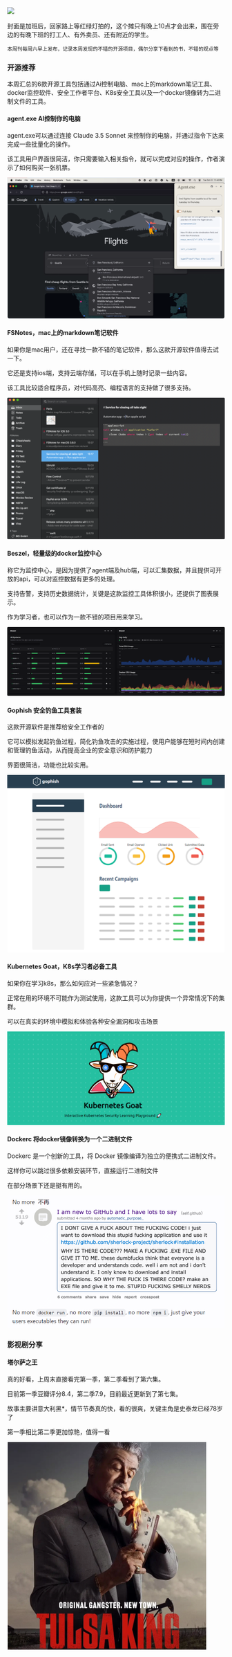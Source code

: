 <img src="https://img.picui.cn/free/2024/11/01/67243af1086ca.jpg" width="400" />

封面是加班后，回家路上等红绿灯拍的，这个摊只有晚上10点才会出来，围在旁边的有晚下班的打工人、有外卖员、还有附近的学生。

<small>本周刊每周六早上发布，记录本周发现的不错的开源项目，偶尔分享下看到的书，不错的观点等</small>  

### 开源推荐

本周汇总的6款开源工具包括通过Ai控制电脑、mac上的markdown笔记工具、docker监控软件、安全工作者平台、K8s安全工具以及一个docker镜像转为二进制文件的工具。

#### agent.exe AI控制你的电脑

agent.exe可以通过连接 Claude 3.5 Sonnet 来控制你的电脑，并通过指令下达来完成一些批量化的操作。

该工具用户界面很简洁，你只需要输入相关指令，就可以完成对应的操作，作者演示了如何购买一张机票。

![](image.png)


#### FSNotes，mac上的markdown笔记软件

如果你是mac用户，还在寻找一款不错的笔记软件，那么这款开源软件值得去试一下。

它还是支持ios端，支持云端存储，可以在手机上随时记录一些内容。

该工具比较适合程序员，对代码高亮、编程语言的支持做了很多支持。

![](image-1.png)

#### Beszel，轻量级的docker监控中心

称它为监控中心，是因为提供了agent端及hub端，可以汇集数据，并且提供可开放的api，可以对监控数据有更多的处理。

支持告警，支持历史数据统计，关键是这款监控工具体积很小，还提供了图表展示。

作为学习者，也可以作为一款不错的项目用来学习。

![](image-2.png)

#### Gophish 安全钓鱼工具套装

这款开源软件是推荐给安全工作者的

它可以模拟发起钓鱼过程，简化钓鱼攻击的实施过程，使用户能够在短时间内创建和管理钓鱼活动，从而提高企业的安全意识和防护能力

界面很简洁，功能也比较实用。

![](image-3.png)

#### Kubernetes Goat，K8s学习者必备工具

如果你在学习k8s，那么如何应对一些紧急情况？

正常在用的环境不可能作为测试使用，这款工具可以为你提供一个异常情况下的集群。

可以在真实的环境中模拟和体验各种安全漏洞和攻击场景

![](image-4.png)

#### Dockerc 将docker镜像转换为一个二进制文件

Dockerc 是一个创新的工具，将 Docker 镜像编译为独立的便携式二进制文件。

这样你可以跳过很多依赖安装环节，直接运行二进制文件

在部分场景下还是挺有用的。


![](image-5.png)


### 影视剧分享

#### 塔尔萨之王 

真的好看，上周末直接看完第一季，第二季看到了第六集。

目前第一季豆瓣评分8.4，第二季7.9，目前最近更新到了第七集。

故事主要讲意大利黑*，情节节奏真的快，看的很爽，关键主角是史泰龙已经78岁了

第一季相比第二季更加惊艳，值得一看

![](image-6.png)

